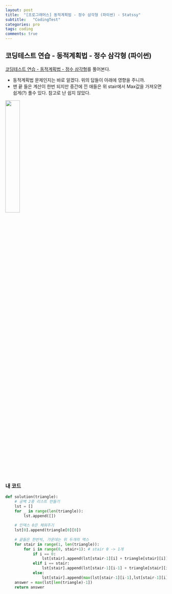 ```yaml
---
layout: post
title:  "[프로그래머스] 동적계획법 - 정수 삼각형 (파이썬) - Statssy"
subtitle:   "CodingTest"
categories: pro
tags: coding
comments: true
---
```


## 코딩테스트 연습 - 동적계획법 - 정수 삼각형 (파이썬)

[코딩테스트 연습 - 동적계획법 - 정수 삼각형](https://programmers.co.kr/learn/courses/30/lessons/43105)를 풀어본다.
  

- 동적계획법 문제인지는 바로 알겠다. 위의 답들이 아래에 영향을 주니까.
- 맨 끝 들은 계산이 한번 되지만 중간에 낀 애들은 위 stair에서 Max값을 가져오면 쉽게(?) 풀수 있다. 참고로 난 쉽지 않았다.
  
  
<img src="https://user-images.githubusercontent.com/28734765/86504845-82125500-bdf8-11ea-852a-fc4265c30783.jpg" width="30%">
  

### 내 코드
```python
def solution(triangle):
    # 공백 2중 리스트 만들기
    lst = []
    for _ in range(len(triangle)):
        lst.append([])
        
    # 인덱스 0은 채워주기
    lst[0].append(triangle[0][0])
    
    # 끝들은 한번씩, 가운데는 위 두개의 맥스
    for stair in range(1, len(triangle)):
        for i in range(0, stair+1): # stair 0 -> 1개
            if i == 0:
                lst[stair].append(lst[stair-1][i] + triangle[stair][i])
            elif i == stair:
                lst[stair].append(lst[stair-1][i-1] + triangle[stair][i])
            else:
                lst[stair].append(max(lst[stair-1][i-1],lst[stair-1][i]) + triangle[stair][i])
    answer = max(lst[len(triangle)-1])
    return answer
```


